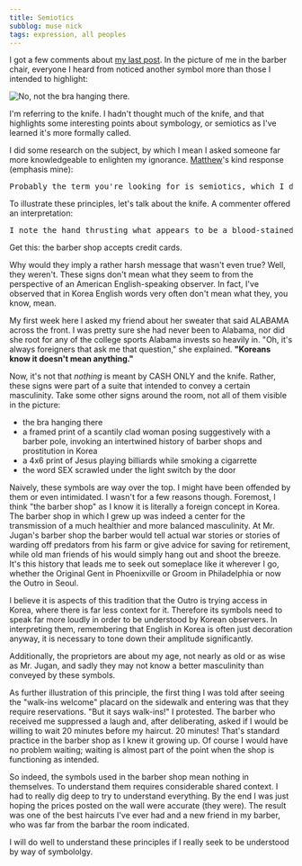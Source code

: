 ```yaml
---
title: Semiotics
subblog: muse nick
tags: expression, all peoples
---
```


I got a few comments about [my last post](/muse/posts/2015/05/15/symbology/). In the picture of me in the barber chair, everyone I heard from noticed another symbol more than those I intended to highlight:

![No, not the bra hanging there.](/img/symbology.jpg)

I'm referring to the knife. I hadn't thought much of the knife, and that highlights some interesting points about symbology, or semiotics as I've learned it's more formally called.

I did some research on the subject, by which I mean I asked someone far more knowledgeable to enlighten my ignorance. [Matthew](https://twitter.com/jamesmafyew)'s kind response (emphasis mine):

<pre class="prose">
Probably the term you're looking for is semiotics, which I did work on in college. The upshot of all that work: nothing means anything. The whole postmodern goof is that we can all wear Che Guevara and Mao shirts that we bought at Urban Outfitters, and pull it off without being perceived as hypocritical communist militants. Appropriation is fine because in a postmodern semiotics, meaning is only constructed, and is relative in a strict sense...poststructuralism finds that signs have no essential meaning. All meaning is mediated, and therefore all meaning of signs is created through their juxtaposition with other signs. Enough juxtapositions create a context, then a consensus. For symbols to mean something, groups of people have to agree on what they mean. <b>That doesn't happen in a postmodern society where the speed of appropriation is orders of magnitude faster than the speed of consensus-forming.</b>
</pre>

To illustrate these principles, let's talk about the knife. A commenter offered an interpretation:

<pre class="prose">
I note the hand thrusting what appears to be a blood-stained knife on the wall behind you. This is just below the words "Thank you", and to the right of "CASH ONLY". I suppose the message here is use cash, or be stabbed.
</pre>

Get this: the barber shop accepts credit cards.

<!-- MORE -->

Why would they imply a rather harsh message that wasn't even true? Well, they weren't. These signs don't mean what they seem to from the perspective of an American English-speaking observer. In fact, I've observed that in Korea English words very often don't mean what they, you know, mean.

My first week here I asked my friend about her sweater that said ALABAMA across the front. I was pretty sure she had never been to Alabama, nor did she root for any of the college sports Alabama invests so heavily in. "Oh, it's always foreigners that ask me that question," she explained. __"Koreans know it doesn't mean anything."__

Now, it's not that *nothing* is meant by CASH ONLY and the knife. Rather, these signs were part of a suite that intended to convey a certain masculinity. Take some other signs around the room, not all of them visible in the picture:

- the bra hanging there
- a framed print of a scantily clad woman posing suggestively with a barber pole, invoking an intertwined history of barber shops and prostitution in Korea
- a 4x6 print of Jesus playing billiards while smoking a cigarrette
- the word SEX scrawled under the light switch by the door

Naively, these symbols are way over the top. I might have been offended by them or even intimidated. I wasn't for a few reasons though. Foremost, I think "the barber shop" as I know it is literally a foreign concept in Korea. The barber shop in which I grew up was indeed a center for the transmission of a much healthier and more balanced masculinity. At Mr. Jugan's barber shop the barber would tell actual war stories or stories of warding off predators from his farm or give advice for saving for retirement, while old man friends of his would simply hang out and shoot the breeze. It's this history that leads me to seek out someplace like it wherever I go, whether the Original Gent in Phoenixville or Groom in Philadelphia or now the Outro in Seoul.

I believe it is aspects of this tradition that the Outro is trying access in Korea, where there is far less context for it. Therefore its symbols need to speak far more loudly in order to be understood by Korean observers. In interpreting them, remembering that English in Korea is often just decoration anyway, it is necessary to tone down their amplitude significantly.

Additionally, the proprietors are about my age, not nearly as old or as wise as Mr. Jugan, and sadly they may not know a better masculinity than conveyed by these symbols.

As further illustration of this principle, the first thing I was told after seeing the "walk-ins welcome" placard on the sidewalk and entering was that they require reservations. "But it says walk-ins!" I protested. The barber who received me suppressed a laugh and, after deliberating, asked if I would be willing to wait 20 minutes before my haircut. 20 minutes! That's standard practice in the barber shop as I knew it growing up. Of course I would have no problem waiting; waiting is almost part of the point when the shop is functioning as intended.

So indeed, the symbols used in the barber shop mean nothing in themselves. To understand them requires considerable shared context. I had to really dig deep to try to understand everything. By the end I was just hoping the prices posted on the wall were accurate (they were). The result was one of the best haircuts I've ever had and a new friend in my barber, who was far from the barbar the room indicated.

I will do well to understand these principles if I really seek to be understood by way of symbololgy.
